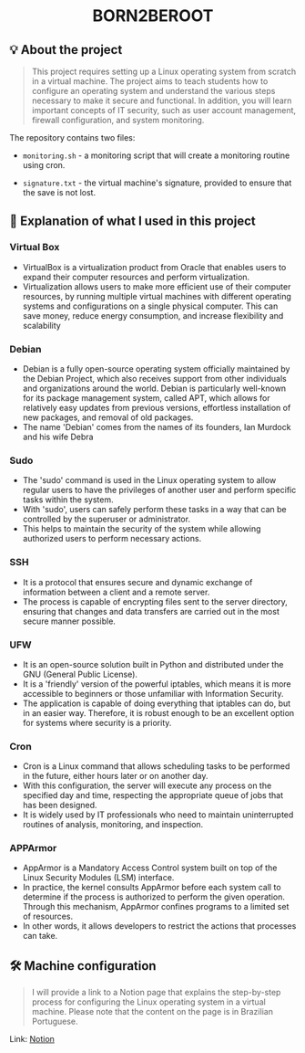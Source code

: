 <h1 align=center>
  <strong> BORN2BEROOT </strong>
</h1>

## 💡 About the project
> This project requires setting up a Linux operating system from scratch in a virtual machine. The project aims to teach students how to configure an operating system and understand the various steps necessary to make it secure and functional. In addition, you will learn important concepts of IT security, such as user account management, firewall configuration, and system monitoring.

The repository contains two files:
- `monitoring.sh` - a monitoring script that will create a monitoring routine using cron.

- `signature.txt` - the virtual machine's signature, provided to ensure that the save is not lost.

## 📝 Explanation of what I used in this project

### Virtual Box
- VirtualBox is a virtualization product from Oracle that enables users to expand their computer resources and perform virtualization.
- Virtualization allows users to make more efficient use of their computer resources, by running multiple virtual machines with different operating systems and configurations on a single physical computer. This can save money, reduce energy consumption, and increase flexibility and scalability
### Debian
- Debian is a fully open-source operating system officially maintained by the Debian Project, which also receives support from other individuals and organizations around the world. Debian is particularly well-known for its package management system, called APT, which allows for relatively easy updates from previous versions, effortless installation of new packages, and removal of old packages.
- The name 'Debian' comes from the names of its founders, Ian Murdock and his wife Debra
### Sudo
- The 'sudo' command is used in the Linux operating system to allow regular users to have the privileges of another user and perform specific tasks within the system.
- With 'sudo', users can safely perform these tasks in a way that can be controlled by the superuser or administrator.
- This helps to maintain the security of the system while allowing authorized users to perform necessary actions.
### SSH
- It is a protocol that ensures secure and dynamic exchange of information between a client and a remote server.
- The process is capable of encrypting files sent to the server directory, ensuring that changes and data transfers are carried out in the most secure manner possible.
### UFW
- It is an open-source solution built in Python and distributed under the GNU (General Public License).
- It is a 'friendly' version of the powerful iptables, which means it is more accessible to beginners or those unfamiliar with Information Security.
- The application is capable of doing everything that iptables can do, but in an easier way. Therefore, it is robust enough to be an excellent option for systems where security is a priority.
### Cron
- Cron is a Linux command that allows scheduling tasks to be performed in the future, either hours later or on another day.
- With this configuration, the server will execute any process on the specified day and time, respecting the appropriate queue of jobs that has been designed.
- It is widely used by IT professionals who need to maintain uninterrupted routines of analysis, monitoring, and inspection.
### APPArmor
- AppArmor is a Mandatory Access Control system built on top of the Linux Security Modules (LSM) interface.
- In practice, the kernel consults AppArmor before each system call to determine if the process is authorized to perform the given operation. Through this mechanism, AppArmor confines programs to a limited set of resources.
- In other words, it allows developers to restrict the actions that processes can take.

## 🛠️ Machine configuration
> I will provide a link to a Notion page that explains the step-by-step process for configuring the Linux operating system in a virtual machine. Please note that the content on the page is in Brazilian Portuguese.

Link: [Notion](https://valuable-fright-9e7.notion.site/Instala-o-e-configura-o-8892133a43df498e8a977fca31e36d30)
